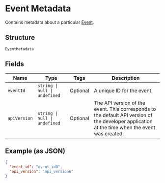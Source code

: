<!-- Optimized: 2025-10-06 -->
<!-- RPM: 1.6.2.1.1.6.2.1_event-metadata_20251006 -->
<!-- Session: E2E RPM DNA Application -->
<!-- AOM: RND (Reggie & Dro) -->
<!-- COI: TECHNOLOGY -->
<!-- RPM: HIGH -->
<!-- ACTION: BUILD -->

# Event Metadata

Contains metadata about a particular [Event](../../doc/models/event.md).

## Structure

`EventMetadata`

## Fields

| Name | Type | Tags | Description |
|  --- | --- | --- | --- |
| `eventId` | `string \| null \| undefined` | Optional | A unique ID for the event. |
| `apiVersion` | `string \| null \| undefined` | Optional | The API version of the event. This corresponds to the default API version of the developer application at the time when the event was created. |

## Example (as JSON)

```json
{
  "event_id": "event_id0",
  "api_version": "api_version6"
}
```
